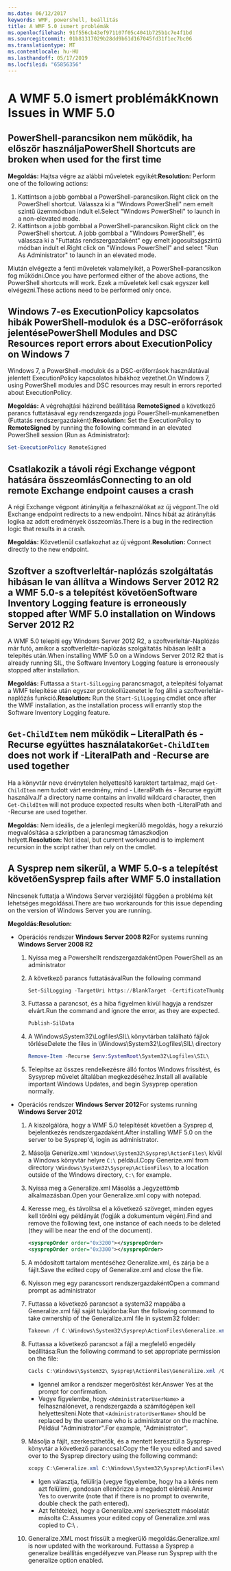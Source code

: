 ```yaml
---
ms.date: 06/12/2017
keywords: WMF, powershell, beállítás
title: A WMF 5.0 ismert problémák
ms.openlocfilehash: 91f556cb43ef971107f05c4041b725b1c7e4f1bd
ms.sourcegitcommit: 01b81317029b28dd9b61d167045fd31f1ec7bc06
ms.translationtype: MT
ms.contentlocale: hu-HU
ms.lasthandoff: 05/17/2019
ms.locfileid: "65856356"
---
```

# <a name="known-issues-in-wmf-50"></a><span data-ttu-id="0ef17-103">A WMF 5.0 ismert problémák</span><span class="sxs-lookup"><span data-stu-id="0ef17-103">Known Issues in WMF 5.0</span></span>

## <a name="powershell-shortcuts-are-broken-when-used-for-the-first-time"></a><span data-ttu-id="0ef17-104">PowerShell-parancsikon nem működik, ha először használja</span><span class="sxs-lookup"><span data-stu-id="0ef17-104">PowerShell Shortcuts are broken when used for the first time</span></span>

<span data-ttu-id="0ef17-105">**Megoldás:** Hajtsa végre az alábbi műveletek egyikét:</span><span class="sxs-lookup"><span data-stu-id="0ef17-105">**Resolution:** Perform one of the following actions:</span></span>

1. <span data-ttu-id="0ef17-106">Kattintson a jobb gombbal a PowerShell-parancsikon.</span><span class="sxs-lookup"><span data-stu-id="0ef17-106">Right click on the PowerShell shortcut.</span></span> <span data-ttu-id="0ef17-107">Válassza ki a "Windows PowerShell" nem emelt szintű üzemmódban indult el.</span><span class="sxs-lookup"><span data-stu-id="0ef17-107">Select "Windows PowerShell" to launch in a non-elevated mode.</span></span>
2. <span data-ttu-id="0ef17-108">Kattintson a jobb gombbal a PowerShell-parancsikon.</span><span class="sxs-lookup"><span data-stu-id="0ef17-108">Right click on the PowerShell shortcut.</span></span> <span data-ttu-id="0ef17-109">A jobb gombbal a "Windows PowerShell", és válassza ki a "Futtatás rendszergazdaként" egy emelt jogosultságszintű módban indult el.</span><span class="sxs-lookup"><span data-stu-id="0ef17-109">Right click on "Windows PowerShell" and select "Run As Administrator" to launch in an elevated mode.</span></span>

<span data-ttu-id="0ef17-110">Miután elvégezte a fenti műveletek valamelyikét, a PowerShell-parancsikon fog működni.</span><span class="sxs-lookup"><span data-stu-id="0ef17-110">Once you have performed either of the above actions, the PowerShell shortcuts will work.</span></span> <span data-ttu-id="0ef17-111">Ezek a műveletek kell csak egyszer kell elvégezni.</span><span class="sxs-lookup"><span data-stu-id="0ef17-111">These actions need to be performed only once.</span></span>

## <a name="powershell-modules-and-dsc-resources-report-errors-about-executionpolicy-on-windows-7"></a><span data-ttu-id="0ef17-112">Windows 7-es ExecutionPolicy kapcsolatos hibák PowerShell-modulok és a DSC-erőforrások jelentése</span><span class="sxs-lookup"><span data-stu-id="0ef17-112">PowerShell Modules and DSC Resources report errors about ExecutionPolicy on Windows 7</span></span>

<span data-ttu-id="0ef17-113">Windows 7, a PowerShell-modulok és a DSC-erőforrások használatával jelentett ExecutionPolicy kapcsolatos hibákhoz vezethet.</span><span class="sxs-lookup"><span data-stu-id="0ef17-113">On Windows 7, using PowerShell modules and DSC resources may result in errors reported about ExecutionPolicy.</span></span>

<span data-ttu-id="0ef17-114">**Megoldás:** A végrehajtási házirend beállítása **RemoteSigned** a következő parancs futtatásával egy rendszergazda jogú PowerShell-munkamenetben (Futtatás rendszergazdaként):</span><span class="sxs-lookup"><span data-stu-id="0ef17-114">**Resolution:** Set the ExecutionPolicy to **RemoteSigned** by running the following command in an elevated PowerShell session (Run as Administrator):</span></span>

```powershell
Set-ExecutionPolicy RemoteSigned
```

## <a name="connecting-to-an-old-remote-exchange-endpoint-causes-a-crash"></a><span data-ttu-id="0ef17-115">Csatlakozik a távoli régi Exchange végpont hatására összeomlás</span><span class="sxs-lookup"><span data-stu-id="0ef17-115">Connecting to an old remote Exchange endpoint causes a crash</span></span>

<span data-ttu-id="0ef17-116">A régi Exchange végpont átirányítja a felhasználókat az új végpont.</span><span class="sxs-lookup"><span data-stu-id="0ef17-116">The old Exchange endpoint redirects to a new endpoint.</span></span> <span data-ttu-id="0ef17-117">Nincs hibát az átirányítás logika az adott eredmények összeomlás.</span><span class="sxs-lookup"><span data-stu-id="0ef17-117">There is a bug in the redirection logic that results in a crash.</span></span>

<span data-ttu-id="0ef17-118">**Megoldás:** Közvetlenül csatlakozhat az új végpont.</span><span class="sxs-lookup"><span data-stu-id="0ef17-118">**Resolution:** Connect directly to the new endpoint.</span></span>

## <a name="software-inventory-logging-feature-is-erroneously-stopped-after-wmf-50-installation-on-windows-server-2012-r2"></a><span data-ttu-id="0ef17-119">Szoftver a szoftverleltár-naplózás szolgáltatás hibásan le van állítva a Windows Server 2012 R2 a WMF 5.0-s a telepítést követően</span><span class="sxs-lookup"><span data-stu-id="0ef17-119">Software Inventory Logging feature is erroneously stopped after WMF 5.0 installation on Windows Server 2012 R2</span></span>

<span data-ttu-id="0ef17-120">A WMF 5.0 telepíti egy Windows Server 2012 R2, a szoftverleltár-Naplózás már futó, amikor a szoftverleltár-naplózás szolgáltatás hibásan leállt a telepítés után.</span><span class="sxs-lookup"><span data-stu-id="0ef17-120">When installing WMF 5.0 on a Windows Server 2012 R2 that is already running SIL, the Software Inventory Logging feature is erroneously stopped after installation.</span></span>

<span data-ttu-id="0ef17-121">**Megoldás:** Futtassa a `Start-SilLogging` parancsmagot, a telepítési folyamat a WMF telepítése után egyszer protokollüzenetet le fog állni a szoftverleltár-naplózás funkció.</span><span class="sxs-lookup"><span data-stu-id="0ef17-121">**Resolution:** Run the `Start-SilLogging` cmdlet once after the WMF installation, as the installation process will errantly stop the Software Inventory Logging feature.</span></span>

## <a name="get-childitem-does-not-work-if--literalpath-and--recurse-are-used-together"></a><span data-ttu-id="0ef17-122">`Get-ChildItem` nem működik – LiteralPath és - Recurse együttes használatakor</span><span class="sxs-lookup"><span data-stu-id="0ef17-122">`Get-ChildItem` does not work if -LiteralPath and -Recurse are used together</span></span>

<span data-ttu-id="0ef17-123">Ha a könyvtár neve érvénytelen helyettesítő karaktert tartalmaz, majd `Get-ChildItem` nem tudott várt eredmény, mind - LiteralPath és - Recurse együtt használva.</span><span class="sxs-lookup"><span data-stu-id="0ef17-123">If a directory name contains an invalid wildcard character, then `Get-ChildItem` will not produce expected results when both -LiteralPath and -Recurse are used together.</span></span>

<span data-ttu-id="0ef17-124">**Megoldás:** Nem ideális, de a jelenlegi megkerülő megoldás, hogy a rekurzió megvalósítása a szkriptben a parancsmag támaszkodjon helyett.</span><span class="sxs-lookup"><span data-stu-id="0ef17-124">**Resolution:** Not ideal, but current workaround is to implement recursion in the script rather than rely on the cmdlet.</span></span>

## <a name="sysprep-fails-after-wmf-50-installation"></a><span data-ttu-id="0ef17-125">A Sysprep nem sikerül, a WMF 5.0-s a telepítést követően</span><span class="sxs-lookup"><span data-stu-id="0ef17-125">Sysprep fails after WMF 5.0 installation</span></span>

<span data-ttu-id="0ef17-126">Nincsenek futtatja a Windows Server verziójától függően a probléma két lehetséges megoldásai.</span><span class="sxs-lookup"><span data-stu-id="0ef17-126">There are two workarounds for this issue depending on the version of Windows Server you are running.</span></span>

<span data-ttu-id="0ef17-127">**Megoldás:**</span><span class="sxs-lookup"><span data-stu-id="0ef17-127">**Resolution:**</span></span>

- <span data-ttu-id="0ef17-128">Operációs rendszer **Windows Server 2008 R2**</span><span class="sxs-lookup"><span data-stu-id="0ef17-128">For systems running **Windows Server 2008 R2**</span></span>
  1. <span data-ttu-id="0ef17-129">Nyissa meg a Powershellt rendszergazdaként</span><span class="sxs-lookup"><span data-stu-id="0ef17-129">Open PowerShell as an administrator</span></span>
  2. <span data-ttu-id="0ef17-130">A következő parancs futtatásával</span><span class="sxs-lookup"><span data-stu-id="0ef17-130">Run the following command</span></span>

     ```powershell
     Set-SilLogging -TargetUri https://BlankTarget -CertificateThumbprint 0123456789
     ```

  3. <span data-ttu-id="0ef17-131">Futtassa a parancsot, és a hiba figyelmen kívül hagyja a rendszer elvárt.</span><span class="sxs-lookup"><span data-stu-id="0ef17-131">Run the command and ignore the error, as they are expected.</span></span>

     ```powershell
     Publish-SilData
     ```

  4. <span data-ttu-id="0ef17-132">A \Windows\System32\Logfiles\SIL\ könyvtárban található fájlok törlése</span><span class="sxs-lookup"><span data-stu-id="0ef17-132">Delete the files in  \Windows\System32\Logfiles\SIL\ directory</span></span>

     ```powershell
     Remove-Item -Recurse $env:SystemRoot\System32\Logfiles\SIL\
     ```

  5. <span data-ttu-id="0ef17-133">Telepítse az összes rendelkezésre álló fontos Windows frissítést, és Sysyprep művelet általában megkezdéséhez.</span><span class="sxs-lookup"><span data-stu-id="0ef17-133">Install all available important Windows Updates, and begin Sysyprep operation normally.</span></span>

- <span data-ttu-id="0ef17-134">Operációs rendszer **Windows Server 2012**</span><span class="sxs-lookup"><span data-stu-id="0ef17-134">For systems running **Windows Server 2012**</span></span>
  1. <span data-ttu-id="0ef17-135">A kiszolgálóra, hogy a WMF 5.0 telepítését követően a Sysprep d, bejelentkezés rendszergazdaként.</span><span class="sxs-lookup"><span data-stu-id="0ef17-135">After installing WMF 5.0 on the server to be Sysprep'd, login as administrator.</span></span>
  2. <span data-ttu-id="0ef17-136">Másolja Generize.xml `\Windows\System32\Sysprep\ActionFiles\` kívül a Windows könyvtár helyre `C:\` például.</span><span class="sxs-lookup"><span data-stu-id="0ef17-136">Copy Generize.xml from directory `\Windows\System32\Sysprep\ActionFiles\` to a location outside of the Windows directory, `C:\` for example.</span></span>
  3. <span data-ttu-id="0ef17-137">Nyissa meg a Generalize.xml Másolás a Jegyzettömb alkalmazásban.</span><span class="sxs-lookup"><span data-stu-id="0ef17-137">Open your Generalize.xml copy with notepad.</span></span>
  4. <span data-ttu-id="0ef17-138">Keresse meg, és távolítsa el a következő szöveget, minden egyes kell törölni egy példányát (fogják a dokumentum végén).</span><span class="sxs-lookup"><span data-stu-id="0ef17-138">Find and remove the following text, one instance of each needs to be deleted (they will be near the end of the document).</span></span>

     ```xml
     <sysprepOrder order="0x3200"></sysprepOrder>
     <sysprepOrder order="0x3300"></sysprepOrder>
     ```

  5. <span data-ttu-id="0ef17-139">A módosított tartalom mentéséhez Generalize.xml, és zárja be a fájlt.</span><span class="sxs-lookup"><span data-stu-id="0ef17-139">Save the edited copy of Generalize.xml and close the file.</span></span>
  6. <span data-ttu-id="0ef17-140">Nyisson meg egy parancssort rendszergazdaként</span><span class="sxs-lookup"><span data-stu-id="0ef17-140">Open a command prompt as administrator</span></span>
  7. <span data-ttu-id="0ef17-141">Futtassa a következő parancsot a system32 mappába a Generalize.xml fájl saját tulajdonba:</span><span class="sxs-lookup"><span data-stu-id="0ef17-141">Run the following command to take ownership of the Generalize.xml file in system32 folder:</span></span>

     ```powershell
     Takeown /f C:\Windows\System32\Sysprep\ActionFiles\Generalize.xml
     ```

  8. <span data-ttu-id="0ef17-142">Futtassa a következő parancsot a fájl a megfelelő engedély beállítása:</span><span class="sxs-lookup"><span data-stu-id="0ef17-142">Run the following command to set appropriate permission on the file:</span></span>

     ```powershell
     Cacls C:\Windows\System32\ Sysprep\ActionFiles\Generalize.xml /G `<AdministratorUserName>`:F
     ```

     - <span data-ttu-id="0ef17-143">Igennel amikor a rendszer megerősítést kér.</span><span class="sxs-lookup"><span data-stu-id="0ef17-143">Answer Yes at the prompt for confirmation.</span></span>
     - <span data-ttu-id="0ef17-144">Vegye figyelembe, hogy `<AdministratorUserName>` a felhasználónevet, a rendszergazda a számítógépen kell helyettesíteni.</span><span class="sxs-lookup"><span data-stu-id="0ef17-144">Note that `<AdministratorUserName>` should be replaced by the username who is administrator on the machine.</span></span> <span data-ttu-id="0ef17-145">Például "Administrator".</span><span class="sxs-lookup"><span data-stu-id="0ef17-145">For example, "Administrator".</span></span>

  9. <span data-ttu-id="0ef17-146">Másolja a fájlt, szerkeszthetők, és a mentett keresztül a Sysprep-könyvtár a következő paranccsal:</span><span class="sxs-lookup"><span data-stu-id="0ef17-146">Copy the file you edited and saved over to the Sysprep directory using the following command:</span></span>

     ```powershell
     xcopy C:\Generalize.xml C:\Windows\System32\Sysprep\ActionFiles\Generalize.xml
     ```

     - <span data-ttu-id="0ef17-147">Igen választja, felülírja (vegye figyelembe, hogy ha a kérés nem azt felülírni, gondosan ellenőrizze a megadott elérési).</span><span class="sxs-lookup"><span data-stu-id="0ef17-147">Answer Yes to overwrite (note that if there is no prompt to overwrite, double check the path entered).</span></span>
     - <span data-ttu-id="0ef17-148">Azt feltételezi, hogy a Generalize.xml szerkesztett másolatát másolta C:\.</span><span class="sxs-lookup"><span data-stu-id="0ef17-148">Assumes your edited copy of Generalize.xml was copied to C:\ .</span></span>

  10. <span data-ttu-id="0ef17-149">Generalize.XML most frissült a megkerülő megoldás.</span><span class="sxs-lookup"><span data-stu-id="0ef17-149">Generalize.xml is now updated with the workaround.</span></span> <span data-ttu-id="0ef17-150">Futtassa a Sysprep a generalize beállítás engedélyezve van.</span><span class="sxs-lookup"><span data-stu-id="0ef17-150">Please run Sysprep with the generalize option enabled.</span></span>